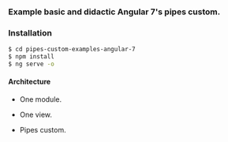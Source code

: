 ### Example basic and didactic Angular 7's pipes custom.

### Installation

```sh
$ cd pipes-custom-examples-angular-7
$ npm install
$ ng serve -o
```

#### Architecture

- One module.

- One view.

- Pipes custom.